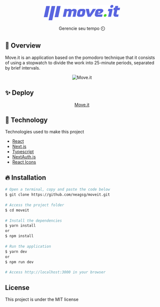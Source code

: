 <p align="center">
  <img src="https://raw.githubusercontent.com/neagsg/moveit/main/public/logo-full.svg" height="50" width="250"
  alt="Move.it" />
</p>

<p align="center">Gerencie seu tempo ⏲️</p>

## :book: Overview

Move.it is an application based on the pomodoro technique that it consists of using a stopwatch to divide the work into 25-minute periods, separated by brief intervals.

<p align="center">
  <img src="https://user-images.githubusercontent.com/38633178/116442543-fc4d1380-a828-11eb-87b2-7a0952d69bf5.gif"
  alt="Move.it" />
</p>

## :sparkles: Deploy

<p align="center">
  <a href="https://moveit-manager.vercel.app">Move.it</a>
</p>


## :rocket: Technology

Technologies used to make this project

- [React](https://pt-br.reactjs.org/)
- [Next.js](https://nextjs.org/)
- [Typescript](typescriptlang.org/)
- [NextAuth.js](https://next-auth.js.org/)
- [React Icons](https://react-icons.github.io/react-icons/)

## :fire: Installation

```bash
# Open a terminal, copy and paste the code below
$ git clone https://github.com/neagsg/moveit.git

# Access the project folder
$ cd moveit

# Install the dependencies
$ yarn install
or
$ npm install

# Run the application
$ yarn dev
or 
$ npm run dev

# Access http://localhost:3000 in your browser 
```

## License

This project is under the MIT license

